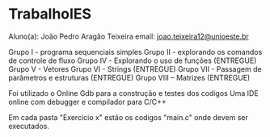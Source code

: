 # TrabalhoIES

Aluno(a): João Pedro Aragão Teixeira 
email: joao.teixeira12@unioeste.br


Grupo I - programa sequenciais simples
Grupo II - explorando os comandos de controle de fluxo
Grupo IV - Explorando o uso de funções (ENTREGUE)
Grupo V - Vetores
Grupo VI - Strings (ENTREGUE)
Grupo VII - Passagem de parâmetros e estruturas (ENTREGUE)
Grupo VIII – Matrizes (ENTREGUE)

Foi utilizado o Online Gdb para a construção e testes dos codigos
Uma IDE online com debugger e compilador para C/C++

Em cada pasta "Exercício x" estão os codigos "main.c" onde devem ser executados.
